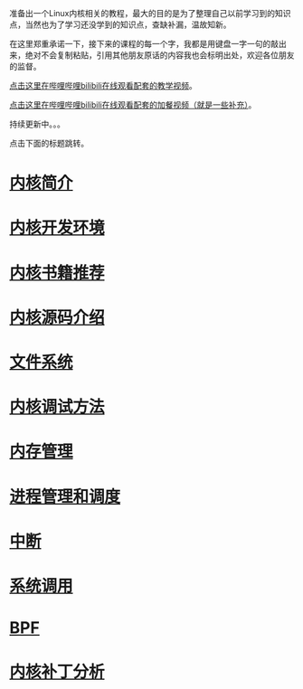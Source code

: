 准备出一个Linux内核相关的教程，最大的目的是为了整理自己以前学习到的知识点，当然也为了学习还没学到的知识点，查缺补漏，温故知新。

在这里郑重承诺一下，接下来的课程的每一个字，我都是用键盘一字一句的敲出来，绝对不会复制粘贴，引用其他朋友原话的内容我也会标明出处，欢迎各位朋友的监督。

[点击这里在哔哩哔哩bilibili在线观看配套的教学视频](https://chenxiaosong.com/bili/kernel)。

[点击这里在哔哩哔哩bilibili在线观看配套的加餐视频（就是一些补充）](https://chenxiaosong.com/bili/kernel-ext)。

持续更新中。。。

点击下面的标题跳转。

# [内核简介](https://chenxiaosong.com/courses/kernel/kernel-introduction.html)

# [内核开发环境](https://chenxiaosong.com/courses/kernel/kernel-dev-environment.html)

# [内核书籍推荐](https://chenxiaosong.com/courses/kernel/kernel-book.html)

# [内核源码介绍](https://chenxiaosong.com/courses/kernel/kernel-source.html)

# [文件系统](https://chenxiaosong.com/courses/kernel/kernel-fs.html)

# [内核调试方法](https://chenxiaosong.com/courses/kernel/kernel-debug.html)

# [内存管理](https://chenxiaosong.com/courses/kernel/kernel-mm.html)

# [进程管理和调度](https://chenxiaosong.com/courses/kernel/kernel-process.html)

# [中断](https://chenxiaosong.com/courses/kernel/kernel-interrupts.html)

# [系统调用](https://chenxiaosong.com/courses/kernel/kernel-syscall.html)

# [BPF](https://chenxiaosong.com/courses/kernel/kernel-bpf.html)

# [内核补丁分析](https://chenxiaosong.com/courses/kernel/kernel-patches.html)

